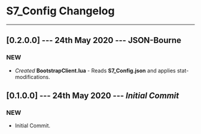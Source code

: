 # S7_Config Changelog

----------

## [0.2.0.0] --- 24th May 2020 --- **__JSON-Bourne__**

### NEW

* _Created_ **BootstrapClient.lua** - Reads **S7_Config.json** and applies stat-modifications.

## [0.1.0.0] --- 24th May 2020 --- **_Initial Commit_**

### NEW

* Initial Commit.
